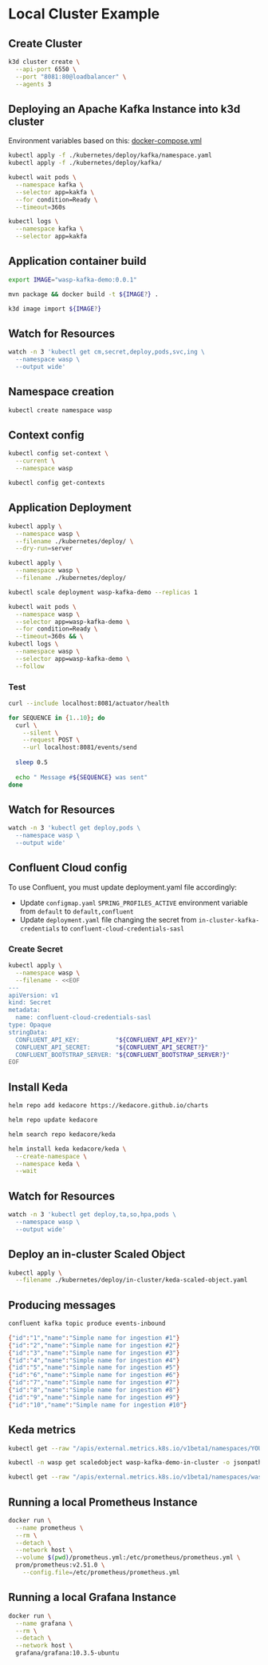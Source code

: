 # Local Cluster Example

## Create Cluster

```bash
k3d cluster create \
  --api-port 6550 \
  --port "8081:80@loadbalancer" \
  --agents 3
```

## Deploying an Apache Kafka Instance into k3d cluster

Environment variables based on this: [docker-compose.yml](https://github.com/apache/kafka/blob/trunk/docker/examples/jvm/single-node/plaintext/docker-compose.yml)

```bash
kubectl apply -f ./kubernetes/deploy/kafka/namespace.yaml
kubectl apply -f ./kubernetes/deploy/kafka/
```

```bash
kubectl wait pods \
  --namespace kafka \
  --selector app=kakfa \
  --for condition=Ready \
  --timeout=360s
```

```bash
kubectl logs \
  --namespace kafka \
  --selector app=kakfa
```

## Application container build

```bash
export IMAGE="wasp-kafka-demo:0.0.1"

mvn package && docker build -t ${IMAGE?} .

k3d image import ${IMAGE?}
```

## Watch for Resources

```bash
watch -n 3 'kubectl get cm,secret,deploy,pods,svc,ing \
  --namespace wasp \
  --output wide'
```

## Namespace creation

```bash
kubectl create namespace wasp
```

## Context config

```bash
kubectl config set-context \
  --current \
  --namespace wasp
```

```bash 
kubectl config get-contexts
```

## Application Deployment

```bash
kubectl apply \
  --namespace wasp \
  --filename ./kubernetes/deploy/ \
  --dry-run=server
```

```bash
kubectl apply \
  --namespace wasp \
  --filename ./kubernetes/deploy/ 
```

```bash
kubectl scale deployment wasp-kafka-demo --replicas 1
```

```bash
kubectl wait pods \
  --namespace wasp \
  --selector app=wasp-kafka-demo \
  --for condition=Ready \
  --timeout=360s && \
kubectl logs \
  --namespace wasp \
  --selector app=wasp-kafka-demo \
  --follow 
```

### Test

```bash
curl --include localhost:8081/actuator/health
```

```bash
for SEQUENCE in {1..10}; do
  curl \
    --silent \
    --request POST \
    --url localhost:8081/events/send
  
  sleep 0.5
  
  echo " Message #${SEQUENCE} was sent"
done
```

## Watch for Resources

```bash
watch -n 3 'kubectl get deploy,pods \
  --namespace wasp \
  --output wide'
```

## Confluent Cloud config

To use Confluent, you must update deployment.yaml file accordingly:

- Update `configmap.yaml` `SPRING_PROFILES_ACTIVE` environment variable from `default` to `default,confluent`
- Update `deployment.yaml` file changing the secret from `in-cluster-kafka-credentials` to `confluent-cloud-credentials-sasl`

### Create Secret

```bash
kubectl apply \
  --namespace wasp \
  --filename - <<EOF
---
apiVersion: v1
kind: Secret
metadata:
  name: confluent-cloud-credentials-sasl
type: Opaque
stringData:
  CONFLUENT_API_KEY:          "${CONFLUENT_API_KEY?}"
  CONFLUENT_API_SECRET:       "${CONFLUENT_API_SECRET?}"
  CONFLUENT_BOOTSTRAP_SERVER: "${CONFLUENT_BOOTSTRAP_SERVER?}"
EOF
```

## Install Keda

```bash
helm repo add kedacore https://kedacore.github.io/charts

helm repo update kedacore

helm search repo kedacore/keda

helm install keda kedacore/keda \
  --create-namespace \
  --namespace keda \
  --wait
```

## Watch for Resources

```bash
watch -n 3 'kubectl get deploy,ta,so,hpa,pods \
  --namespace wasp \
  --output wide'
```

## Deploy an in-cluster Scaled Object

```bash
kubectl apply \
  --filename ./kubernetes/deploy/in-cluster/keda-scaled-object.yaml
```

## Producing messages

```bash
confluent kafka topic produce events-inbound

{"id":"1","name":"Simple name for ingestion #1"}
{"id":"2","name":"Simple name for ingestion #2"}
{"id":"3","name":"Simple name for ingestion #3"}
{"id":"4","name":"Simple name for ingestion #4"}
{"id":"5","name":"Simple name for ingestion #5"}
{"id":"6","name":"Simple name for ingestion #6"}
{"id":"7","name":"Simple name for ingestion #7"}
{"id":"8","name":"Simple name for ingestion #8"}
{"id":"9","name":"Simple name for ingestion #9"}
{"id":"10","name":"Simple name for ingestion #10"}
```

## Keda metrics

```bash
kubectl get --raw "/apis/external.metrics.k8s.io/v1beta1/namespaces/YOUR_NAMESPACE/YOUR_METRIC_NAME?labelSelector=scaledobject.keda.sh%2Fname%3D{SCALED_OBJECT_NAME}"

kubectl -n wasp get scaledobject wasp-kafka-demo-in-cluster -o jsonpath={.status.externalMetricNames}

kubectl get --raw "/apis/external.metrics.k8s.io/v1beta1/namespaces/wasp/s0-kafka-events-inbound?labelSelector=scaledobject.keda.sh%2Fname%3Dwasp-kafka-demo-in-cluster"
```

## Running a local Prometheus Instance

```bash
docker run \
  --name prometheus \
  --rm \
  --detach \
  --network host \
  --volume $(pwd)/prometheus.yml:/etc/prometheus/prometheus.yml \
  prom/prometheus:v2.51.0 \
    --config.file=/etc/prometheus/prometheus.yml
```

## Running a local Grafana Instance

```bash
docker run \
  --name grafana \
  --rm \
  --detach \
  --network host \
  grafana/grafana:10.3.5-ubuntu
```
